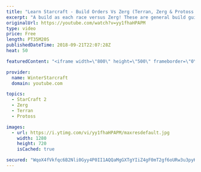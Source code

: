 ```yaml
---
title: "Learn Starcraft - Build Orders Vs Zerg (Terran, Zerg & Protoss Build Guide)"
excerpt: "A build as each race versus Zerg! These are general build guides, not exact textbook orders, because no plan survives contact with the enemy! Timestamps: 0:15 - Terran vs Zerg 11:00 - Protoss vs Zerg 24:00 - Zerg vs Zerg"
originalUrl: https://youtube.com/watch?v=yy1fhaHPAPM
type: video
price: Free
length: PT35M20S
publishedDateTime: 2018-09-21T22:07:28Z
heat: 50

featuredContent: "<iframe width=\"800\" height=\"500\" frameborder=\"0\" src=\"https://www.youtube.com/embed/yy1fhaHPAPM\" allow=\"accelerometer; autoplay; encrypted-media; gyroscope; picture-in-picture\" allowfullscreen></iframe>"

provider:
  name: WinterStarcraft
  domain: youtube.com

topics:
  - StarCraft 2
  - Zerg
  - Terran
  - Protoss

images:
  - url: https://i.ytimg.com/vi/yy1fhaHPAPM/maxresdefault.jpg
    width: 1280
    height: 720
    isCached: true

secured: "WqoX4fVkfqc6B2Nli0Gyy4P0II1AQQaMgGXTgYIiZ4gF0mT2gf6oURw3u3pyK/dcCN0UbRtjYMb03Benkm8/QPdOJPBBWBtcLHWXxKNklknNLhfFj9mX9Jx7cKlQ7pesCaOtKPX1i03xIkwF6B0MS4Wk42O4TrfqDTK+h6Tx3FP2OXV9c6086NOBRluvte2e114jVIdMyyGnn2O4guKmVA3Dh7jRH9symQrgfa0LYB06IJV0Kv/IjUFyYwbegchVT4QHr4cKqNvcDaK7tdGG4Abl9jQ3/NTujxpi9weaTzKY9oj1xFqs03nWWR8c5fUW1k/SMbnKbgPAAgMtdJeI00ogOgbNAApR3cy5jNJJOiLsfqLwxPAsOhYKnf7o15xZi7UNEms1/ceBwK4MoLR5WUDFf6OfT/nlKCtIsTzSVoo=;diaCiNK+06sB9iNv3uM5VA=="
---
```


